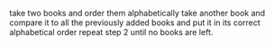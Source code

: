 take two books and order them alphabetically
take another book and compare it to all the previously added books and put it in its correct alphabetical order
repeat step 2 until no books are left.
